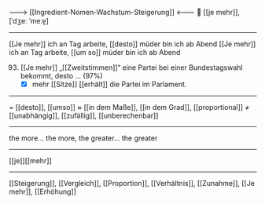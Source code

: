 ---> [[Ingredient-Nomen-Wachstum-Steigerung]] <---
🔗 [[je mehr]], [ˈdʒeː ˈmeːɐ̯]

---
[[Je mehr]] ich an Tag arbeite, [[desto]] müder bin ich ab Abend 
[[Je mehr]] ich an Tag arbeite, [[um so]] müder bin ich ab Abend 


93. [[Je mehr]] „[[Zweitstimmen]]“ eine Partei bei einer Bundestagswahl bekommt, desto … (97%)
	- [x] mehr [[Sitze]] [[erhält]] die Partei im Parlament.

---
= [[desto]], [[umso]]
≈ [[in dem Maße]], [[in dem Grad]], [[proportional]]
≠ [[unabhängig]], [[zufällig]], [[unberechenbar]]

---
the more... the more, the greater... the greater

---
[[je]][[mehr]]

---
[[Steigerung]], [[Vergleich]], [[Proportion]], [[Verhältnis]], [[Zunahme]], [[Je mehr]], [[Erhöhung]]